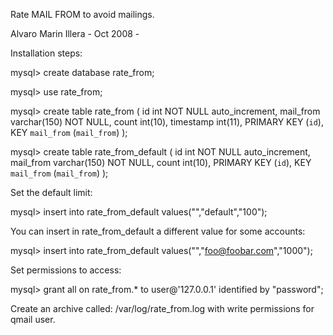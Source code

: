 Rate MAIL FROM to avoid mailings.

Alvaro Marin Illera - Oct 2008 - <alvaro at hostalia.com>


Installation steps:

mysql> create database rate_from;

mysql> use rate_from;

mysql> create table rate_from (
       id int NOT NULL auto_increment,
       mail_from varchar(150) NOT NULL,
       count int(10),
       timestamp int(11),
       PRIMARY KEY  (`id`),
       KEY `mail_from` (`mail_from`)
);

mysql> create table rate_from_default (
       id int NOT NULL auto_increment,
       mail_from varchar(150) NOT NULL,
       count int(10),
       PRIMARY KEY  (`id`),
       KEY `mail_from` (`mail_from`)
);

Set the default limit:

mysql> insert into rate_from_default values("","default","100");

You can insert in rate_from_default a different value for some accounts:

mysql> insert into rate_from_default values("","foo@foobar.com","1000");

Set permissions to access:

mysql> grant all on rate_from.* to user@'127.0.0.1' identified by "password";

Create an archive called: /var/log/rate_from.log with write permissions for qmail user.
